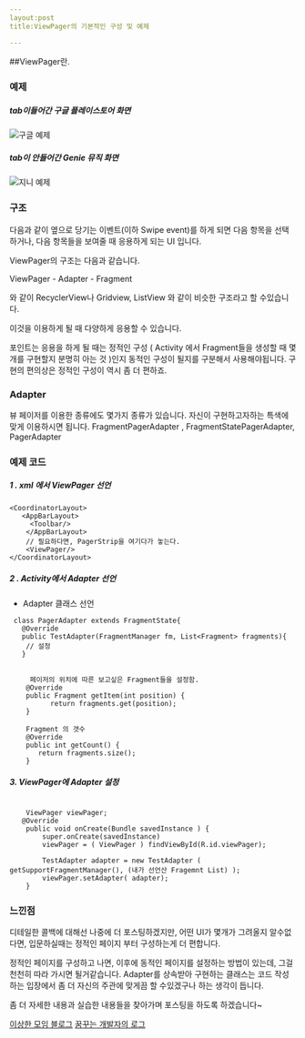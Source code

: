 ```yaml
---
layout:post
title:ViewPager의 기본적인 구성 및 예제

---
```


##ViewPager란.

### 예제

##### tab이들어간 구글 플레이스토어 화면 

![구글 예제 ](https://github.com/akakim/akakim.github.io/tree/master/assets/img/ViewPagerGoogle.png)

##### tab이 안들어간 Genie 뮤직 화면 
![지니 예제 ](https://github.com/akakim/akakim.github.io/tree/master/assets/img/ViewPagerGenie.png)

### 구조

다음과 같이 옆으로 당기는 이벤트(이하 Swipe event)를 하게 되면 다음 항목을 선택하거나, 다음 항목들을 보여줄 때 응용하게 되는 UI 입니다. 

ViewPager의 구조는 다음과 같습니다.

ViewPager - Adapter - Fragment

와 같이 RecyclerView나 Gridview, ListView 와 같이 비슷한 구조라고 할 수있습니다.

이것을 이용하게 될 때 다양하게 응용할 수 있습니다.

포인트는 응용을 하게 될 때는 정적인 구성 ( Activity 에서 Fragment들을 생성할 때 몇개를 구현할지 분명히 아는 것 )인지 동적인 구성이 될지를 
구분해서 사용해야됩니다. 구현의 편의상은 정적인 구성이 역시 좀 더 편하죠.

### Adapter

뷰 페이저를 이용한 종류에도 몇가지 종류가 있습니다. 자신이 구현하고자하는 특색에 맞게 이용하시면 됩니다.
FragmentPagerAdapter , FragmentStatePagerAdapter, PagerAdapter

### 예제 코드

##### 1 . xml 에서 ViewPager 선언

```
<CoordinatorLayout>
   <AppBarLayout>
     <Toolbar/>
    </AppBarLayout>
    // 필요하다면, PagerStrip을 여기다가 놓는다.
    <ViewPager/>
</CoordinatorLayout>
```
##### 2 . Activity에서 Adapter 선언


- Adapter 클래스 선언

```
 class PagerAdapter extends FragmentState{
   @Override
   public TestAdapter(FragmentManager fm, List<Fragment> fragments){
    // 설정
   }


     페이저의 위치에 따른 보고싶은 Fragment들을 설정함.
    @Override
    public Fragment getItem(int position) {
          return fragments.get(position);
    }

	Fragment 의 갯수
    @Override
    public int getCount() {
       return fragments.size();
    }
```

##### 3. ViewPager에 Adapter 설정

```

    ViewPager viewPager; 
   @Override
    public void onCreate(Bundle savedInstance ) {
		super.onCreate(savedInstance)
        viewPager = ( ViewPager ) findViewById(R.id.viewPager);
        
        TestAdapter adapter = new TestAdapter ( getSupportFragmentManager(), (내가 선언산 Fragemnt List) ); 
        viewPager.setAdapter( adapter);
    }
```

### 느낀점 

디테일한 콜백에 대해선 나중에 더 포스팅하겠지만, 어떤 UI가 몇개가 그려올지 알수없다면, 입문하실때는 정적인 페이지 부터 구성하는게 더 편합니다.

정적인 페이지를 구성하고 나면, 이후에 동적인 페이지를 설정하는 방법이 있는데, 그걸 천천히 따라 가시면 될거같습니다. 
Adapter를 상속받아 구현하는 클래스는 코드 작성하는 입장에서 좀 더 자신의 주관에 맞게끔 할 수있겠구나 하는 생각이 듭니다. 

좀 더 자세한 내용과 실습한 내용들을 찾아가며 포스팅을 하도록 하겠습니다~

[이상한 모임 블로그](https://blog.weirdx.io/post/1548)
[꿈꾸는 개발자의 로그](http://www.kmshack.kr/?s=ViewPager)